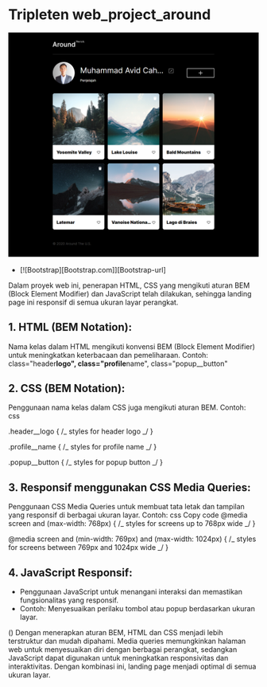 # Tripleten web_project_around

![Alt text](image-1.png)

- [![Bootstrap][Bootstrap.com]][Bootstrap-url]

Dalam proyek web ini, penerapan HTML, CSS yang mengikuti aturan BEM (Block Element Modifier) dan JavaScript telah dilakukan, sehingga landing page ini responsif di semua ukuran layar perangkat.

## 1. HTML (BEM Notation):

Nama kelas dalam HTML mengikuti konvensi BEM (Block Element Modifier) untuk meningkatkan keterbacaan dan pemeliharaan.
Contoh: class="header**logo", class="profile**name", class="popup\_\_button"

## 2. CSS (BEM Notation):

Penggunaan nama kelas dalam CSS juga mengikuti aturan BEM.
Contoh:
css

.header\_\_logo {
/_ styles for header logo _/
}

.profile\_\_name {
/_ styles for profile name _/
}

.popup\_\_button {
/_ styles for popup button _/
}

## 3. Responsif menggunakan CSS Media Queries:

Penggunaan CSS Media Queries untuk membuat tata letak dan tampilan yang responsif di berbagai ukuran layar.
Contoh:
css
Copy code
@media screen and (max-width: 768px) {
/_ styles for screens up to 768px wide _/
}

@media screen and (min-width: 769px) and (max-width: 1024px) {
/_ styles for screens between 769px and 1024px wide _/
}

## 4. JavaScript Responsif:

- Penggunaan JavaScript untuk menangani interaksi dan memastikan fungsionalitas yang responsif.
- Contoh: Menyesuaikan perilaku tombol atau popup berdasarkan ukuran layar.

() Dengan menerapkan aturan BEM, HTML dan CSS menjadi lebih terstruktur dan mudah dipahami. Media queries memungkinkan halaman web untuk menyesuaikan diri dengan berbagai perangkat, sedangkan JavaScript dapat digunakan untuk meningkatkan responsivitas dan interaktivitas. Dengan kombinasi ini, landing page menjadi optimal di semua ukuran layar.
